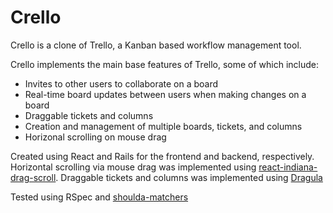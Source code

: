 # Crello

Crello is a clone of Trello, a Kanban based workflow management tool.

Crello implements the main base features of Trello, some of which include:
* Invites to other users to collaborate on a board
* Real-time board updates between users when making changes on a board
* Draggable tickets and columns
* Creation and management of multiple boards, tickets, and columns
* Horizonal scrolling on mouse drag

Created using React and Rails for the frontend and backend, respectively.
Horizontal scrolling via mouse drag was implemented using [react-indiana-drag-scroll](https://github.com/norserium/react-indiana-drag-scroll).
Draggable tickets and columns was implemented using [Dragula](https://github.com/bevacqua/dragula)

Tested using RSpec and [shoulda-matchers](https://github.com/thoughtbot/shoulda-matchers)
